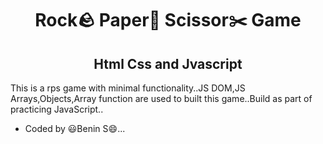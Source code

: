 <div style="text-align:center;">

# Rock🪨 Paper📰 Scissor✂️ Game

## Html Css and Jvascript

</div>

This is a rps game with minimal functionality..JS DOM,JS Arrays,Objects,Array function are used to built this game..Build as part of practicing JavaScript..

- Coded by 😃Benin S😄...

